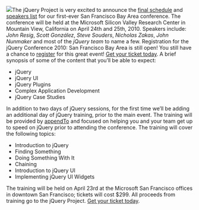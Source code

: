 ![](http://blog.jquery.com/wp-content/uploads/2010/04/bayarea-sched.png)The
jQuery Project is very excited to announce the [final
schedule](http://events.jquery.org/2010/sf-bay-area/schedule/) and
[speakers list](http://events.jquery.org/2010/sf-bay-area/speakers/) for
our first-ever San Francisco Bay Area conference. The conference will be
held at the Microsoft Silicon Valley Research Center in Mountain View,
California on April 24th and 25th, 2010. Speakers include: *John Resig*,
*Scott González*, *Steve Souders*, *Nicholas Zakas*, *John Nunmaker* and
most of the *jQuery team* to name a few. Registration for the jQuery
Conference 2010: San Francisco Bay Area is still open! You still have a
chance to
[register](http://events.jquery.org/2010/sf-bay-area/register/) for this
great event! [Get your ticket
today](http://events.jquery.org/2010/sf-bay-area/register/). A brief
synopsis of some of the content that you’ll be able to expect:

-   jQuery
-   jQuery UI
-   jQuery Plugins
-   Complex Application Development
-   jQuery Case Studies

In addition to two days of jQuery sessions, for the first time we’ll be
adding an additional day of jQuery training, prior to the main event.
The training will be provided by [appendTo](http://appendto.com) and
focused on helping you and your team get up to speed on jQuery prior to
attending the conference. The training will cover the following topics:

-   Introduction to jQuery
-   Finding Something
-   Doing Something With It
-   Chaining
-   Introduction to jQuery UI
-   Implementing jQuery UI Widgets

The training will be held on April 23rd at the Microsoft San Francisco
offices in downtown San Francisco; tickets will cost \$299. All proceeds
from training go to the jQuery Project. [Get your ticket
today](http://events.jquery.org/2010/sf-bay-area/register/).
